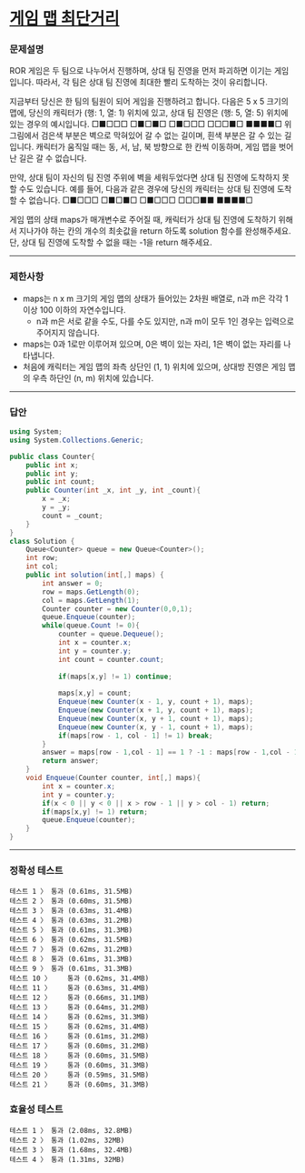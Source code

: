 # <a href="https://school.programmers.co.kr/learn/courses/30/lessons/1844">게임 맵 최단거리</a>

### 문제설명

ROR 게임은 두 팀으로 나누어서 진행하며, 상대 팀 진영을 먼저 파괴하면 이기는 게임입니다. 따라서, 각 팀은 상대 팀 진영에 최대한 빨리 도착하는 것이 유리합니다.

지금부터 당신은 한 팀의 팀원이 되어 게임을 진행하려고 합니다. 다음은 5 x 5 크기의 맵에, 당신의 캐릭터가 (행: 1, 열: 1) 위치에 있고, 상대 팀 진영은 (행: 5, 열: 5) 위치에 있는 경우의 예시입니다.
□■□□□
□■□■□
□■□□□
□□□■□
■■■■□
위 그림에서 검은색 부분은 벽으로 막혀있어 갈 수 없는 길이며, 흰색 부분은 갈 수 있는 길입니다. 캐릭터가 움직일 때는 동, 서, 남, 북 방향으로 한 칸씩 이동하며, 게임 맵을 벗어난 길은 갈 수 없습니다.

만약, 상대 팀이 자신의 팀 진영 주위에 벽을 세워두었다면 상대 팀 진영에 도착하지 못할 수도 있습니다. 예를 들어, 다음과 같은 경우에 당신의 캐릭터는 상대 팀 진영에 도착할 수 없습니다.
□■□□□
□■□■□
□■□□□
□□□■■
■■■■□

게임 맵의 상태 maps가 매개변수로 주어질 때, 캐릭터가 상대 팀 진영에 도착하기 위해서 지나가야 하는 칸의 개수의 최솟값을 return 하도록 solution 함수를 완성해주세요. 단, 상대 팀 진영에 도착할 수 없을 때는 -1을 return 해주세요.

***

### 제한사항

 - maps는 n x m 크기의 게임 맵의 상태가 들어있는 2차원 배열로, n과 m은 각각 1 이상 100 이하의 자연수입니다.
   - n과 m은 서로 같을 수도, 다를 수도 있지만, n과 m이 모두 1인 경우는 입력으로 주어지지 않습니다.
 - maps는 0과 1로만 이루어져 있으며, 0은 벽이 있는 자리, 1은 벽이 없는 자리를 나타냅니다.
 - 처음에 캐릭터는 게임 맵의 좌측 상단인 (1, 1) 위치에 있으며, 상대방 진영은 게임 맵의 우측 하단인 (n, m) 위치에 있습니다.

***

### 답안
``` csharp
using System;
using System.Collections.Generic;

public class Counter{
    public int x;
    public int y;
    public int count;
    public Counter(int _x, int _y, int _count){
        x = _x;
        y = _y;
        count = _count;
    }
}
class Solution {
    Queue<Counter> queue = new Queue<Counter>();
    int row;
    int col;
    public int solution(int[,] maps) {
        int answer = 0;
        row = maps.GetLength(0);
        col = maps.GetLength(1);
        Counter counter = new Counter(0,0,1);
        queue.Enqueue(counter);
        while(queue.Count != 0){
            counter = queue.Dequeue();
            int x = counter.x;
            int y = counter.y;
            int count = counter.count;
            
            if(maps[x,y] != 1) continue;
            
            maps[x,y] = count;
            Enqueue(new Counter(x - 1, y, count + 1), maps);
            Enqueue(new Counter(x + 1, y, count + 1), maps);
            Enqueue(new Counter(x, y + 1, count + 1), maps);
            Enqueue(new Counter(x, y - 1, count + 1), maps);
            if(maps[row - 1, col - 1] != 1) break;
        }
        answer = maps[row - 1,col - 1] == 1 ? -1 : maps[row - 1,col - 1];
        return answer;
    }
    void Enqueue(Counter counter, int[,] maps){
        int x = counter.x;
        int y = counter.y;
        if(x < 0 || y < 0 || x > row - 1 || y > col - 1) return;
        if(maps[x,y] != 1) return;
        queue.Enqueue(counter);
    }
}
```

***

### 정확성 테스트
```
테스트 1 〉	통과 (0.61ms, 31.5MB)
테스트 2 〉	통과 (0.60ms, 31.5MB)
테스트 3 〉	통과 (0.63ms, 31.4MB)
테스트 4 〉	통과 (0.63ms, 31.2MB)
테스트 5 〉	통과 (0.61ms, 31.3MB)
테스트 6 〉	통과 (0.62ms, 31.5MB)
테스트 7 〉	통과 (0.62ms, 31.2MB)
테스트 8 〉	통과 (0.61ms, 31.3MB)
테스트 9 〉	통과 (0.61ms, 31.3MB)
테스트 10 〉	통과 (0.62ms, 31.4MB)
테스트 11 〉	통과 (0.63ms, 31.4MB)
테스트 12 〉	통과 (0.66ms, 31.1MB)
테스트 13 〉	통과 (0.64ms, 31.2MB)
테스트 14 〉	통과 (0.62ms, 31.3MB)
테스트 15 〉	통과 (0.62ms, 31.4MB)
테스트 16 〉	통과 (0.61ms, 31.2MB)
테스트 17 〉	통과 (0.60ms, 31.2MB)
테스트 18 〉	통과 (0.60ms, 31.5MB)
테스트 19 〉	통과 (0.60ms, 31.3MB)
테스트 20 〉	통과 (0.59ms, 31.5MB)
테스트 21 〉	통과 (0.60ms, 31.3MB)
```

### 효율성 테스트
```
테스트 1 〉	통과 (2.08ms, 32.8MB)
테스트 2 〉	통과 (1.02ms, 32MB)
테스트 3 〉	통과 (1.68ms, 32.4MB)
테스트 4 〉	통과 (1.31ms, 32MB)
```